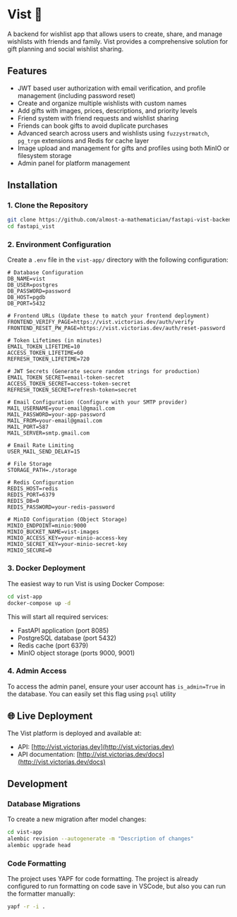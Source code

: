 #  Vist 🎁

A backend for wishlist app that allows users to create, share, and manage wishlists with friends and family. Vist provides a comprehensive solution for gift planning and social wishlist sharing.

## Features

- JWT based user authorization with email verification, and profile management (including password reset)
- Create and organize multiple wishlists with custom names
- Add gifts with images, prices, descriptions, and priority levels
- Friend system with friend requests and wishlist sharing
- Friends can book gifts to avoid duplicate purchases
- Advanced search across users and wishlists using `fuzzystrmatch`, `pg_trgm` extensions and Redis for cache layer
- Image upload and management for gifts and profiles using both MinIO or filesystem storage
- Admin panel for platform management

## Installation

### 1. Clone the Repository

```bash
git clone https://github.com/almost-a-mathematician/fastapi-vist-backend.git
cd fastapi_vist
```

### 2. Environment Configuration

Create a `.env` file in the `vist-app/` directory with the following configuration:

```env
# Database Configuration
DB_NAME=vist
DB_USER=postgres
DB_PASSWORD=password
DB_HOST=pgdb
DB_PORT=5432

# Frontend URLs (Update these to match your frontend deployment)
FRONTEND_VERIFY_PAGE=https://vist.victorias.dev/auth/verify
FRONTEND_RESET_PW_PAGE=https://vist.victorias.dev/auth/reset-password

# Token Lifetimes (in minutes)
EMAIL_TOKEN_LIFETIME=10
ACCESS_TOKEN_LIFETIME=60
REFRESH_TOKEN_LIFETIME=720

# JWT Secrets (Generate secure random strings for production)
EMAIL_TOKEN_SECRET=email-token-secret
ACCESS_TOKEN_SECRET=access-token-secret
REFRESH_TOKEN_SECRET=refresh-token=secret

# Email Configuration (Configure with your SMTP provider)
MAIL_USERNAME=your-email@gmail.com
MAIL_PASSWORD=your-app-password
MAIL_FROM=your-email@gmail.com
MAIL_PORT=587
MAIL_SERVER=smtp.gmail.com

# Email Rate Limiting
USER_MAIL_SEND_DELAY=15

# File Storage
STORAGE_PATH=./storage

# Redis Configuration
REDIS_HOST=redis
REDIS_PORT=6379
REDIS_DB=0
REDIS_PASSWORD=your-redis-password

# MinIO Configuration (Object Storage)
MINIO_ENDPOINT=minio:9000
MINIO_BUCKET_NAME=vist-images
MINIO_ACCESS_KEY=your-minio-access-key
MINIO_SECRET_KEY=your-minio-secret-key
MINIO_SECURE=0
```

### 3. Docker Deployment

The easiest way to run Vist is using Docker Compose:

```bash
cd vist-app
docker-compose up -d
```

This will start all required services:
- FastAPI application (port 8085)
- PostgreSQL database (port 5432)
- Redis cache (port 6379)
- MinIO object storage (ports 9000, 9001)

### 4. Admin Access

To access the admin panel, ensure your user account has `is_admin=True` in the database. You can easily set this flag using `psql` utility

## 🌐 Live Deployment

The Vist platform is deployed and available at:

- API: [http://vist.victorias.dev](http://vist.victorias.dev)
- API documentation: [http://vist.victorias.dev/docs](http://vist.victorias.dev/docs)

## Development

### Database Migrations

To create a new migration after model changes:

```bash
cd vist-app
alembic revision --autogenerate -m "Description of changes"
alembic upgrade head
```

### Code Formatting

The project uses YAPF for code formatting. The project is already configured to run formatting on code save in VSCode, but also you can run the formatter manually: 
```bash
yapf -r -i .
```